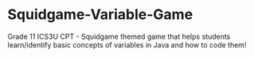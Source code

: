 # Squidgame-Variable-Game
Grade 11 ICS3U CPT - Squidgame themed game that helps students learn/identify basic concepts of variables in Java and how to code them!

